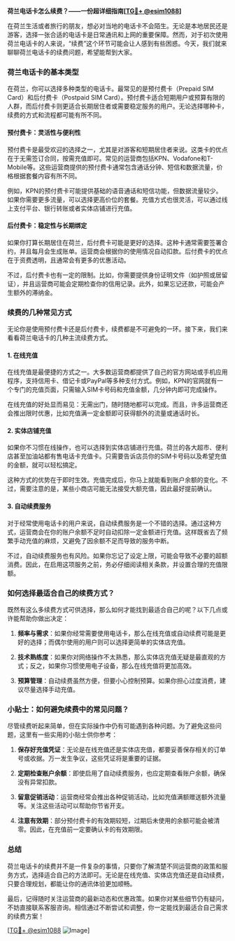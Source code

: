 **荷兰电话卡怎么续费？——一份超详细指南[[TG💪+ @esim1088](https://t.me/s/esim1088)]**

在荷兰生活或者旅行的朋友，想必对当地的电话卡不会陌生。无论是本地居民还是游客，选择一张合适的电话卡是日常通讯和上网的重要保障。然而，对于初次使用荷兰电话卡的人来说，“续费”这个环节可能会让人感到有些困惑。今天，我们就来聊聊荷兰电话卡的续费问题，希望能帮到大家。

### 荷兰电话卡的基本类型

在荷兰，你可以选择多种类型的电话卡。最常见的是预付费卡（Prepaid SIM Card）和后付费卡（Postpaid SIM Card）。预付费卡适合短期用户或预算有限的人群，而后付费卡则更适合长期居住者或需要稳定服务的用户。无论选择哪种卡，续费的方式和流程都可能有所不同。

#### 预付费卡：灵活性与便利性

预付费卡是最受欢迎的选择之一，尤其是对游客和短期居住者来说。这类卡的优点在于无需签订合同，按需充值即可。常见的运营商包括KPN、Vodafone和T-Mobile等。这些运营商提供的预付费卡通常包含通话分钟、短信和数据流量，价格根据套餐内容有所不同。

例如，KPN的预付费卡可能提供基础的语音通话和短信功能，但数据流量较少。如果你需要更多流量，可以选择更高价位的套餐。充值方式也很灵活，可以通过线上支付平台、银行转账或者实体店铺进行充值。

#### 后付费卡：稳定性与长期绑定

如果你打算长期居住在荷兰，后付费卡可能是更好的选择。这种卡通常需要签署合约，并且每月会生成账单。运营商会根据你的使用情况自动扣款。后付费卡的优点在于资费透明，且通常会有更多的优惠活动。

不过，后付费卡也有一定的限制。比如，你需要提供身份证明文件（如护照或居留证），并且运营商可能会定期检查你的信用记录。此外，如果忘记还款，可能会产生额外的滞纳金。

### 续费的几种常见方式

无论你是使用预付费卡还是后付费卡，续费都是不可避免的一环。接下来，我们来看看荷兰电话卡的几种主流续费方式。

#### 1. 在线充值

在线充值是最便捷的方式之一。大多数运营商都提供了自己的官方网站或手机应用程序，支持信用卡、借记卡或PayPal等多种支付方式。例如，KPN的官网就有一个专门的充值页面，只需输入SIM卡号码和充值金额，几分钟内即可完成操作。

在线充值的好处显而易见：无需出门，随时随地都可以完成。而且，许多运营商还会推出限时优惠，比如充值满一定金额即可获得额外的流量或通话时长。

#### 2. 实体店铺充值

如果你不习惯在线操作，也可以选择到实体店铺进行充值。荷兰的各大超市、便利店甚至加油站都有售电话卡充值卡。只需要告诉店员你的SIM卡号码以及希望充值的金额，就可以轻松搞定。

这种方式的优势在于即时生效。充值完成后，你马上就能看到账户余额的变化。不过，需要注意的是，某些小商店可能无法接受大额充值，因此最好提前确认。

#### 3. 自动续费服务

对于经常使用电话卡的用户来说，自动续费服务是一个不错的选择。通过这种方式，运营商会在你的账户余额不足时自动扣除一定金额进行充值。这样既省去了频繁手动充值的麻烦，又避免了因余额不足而导致的服务中断。

不过，自动续费服务也有风险。如果你忘记了设定上限，可能会导致不必要的超额消费。因此，在启用这项服务之前，务必仔细阅读相关条款，并设置合理的充值限额。

### 如何选择最适合自己的续费方式？

既然有这么多续费方式可供选择，那么如何才能找到最适合自己的呢？以下几点或许能帮助你做出决定：

1. **频率与需求**：如果你经常需要使用电话卡，那么在线充值或自动续费可能是更好的选择；而偶尔使用的用户则可以选择更简单的实体店充值。

2. **技术熟练度**：如果你对网络操作不太熟悉，那么实体店充值无疑是最直观的方式；反之，如果你习惯使用电子设备，那么在线充值将更加高效。

3. **预算管理**：自动续费虽然方便，但要小心控制预算。如果你担心过度消费，建议尽量选择手动充值。

### 小贴士：如何避免续费中的常见问题？

尽管续费听起来简单，但在实际操作中仍有可能遇到各种问题。为了避免这些问题，这里有一些实用的小贴士供你参考：

1. **保存好充值凭证**：无论是在线充值还是实体店充值，都要妥善保存相关的订单号或收据。万一发生争议，这些凭证将是重要的证据。

2. **定期检查账户余额**：即使启用了自动续费服务，也应定期查看账户余额，确保没有异常扣款。

3. **留意促销活动**：运营商经常会推出各种促销活动，比如充值满额赠送额外流量等。关注这些活动可以帮助你节省开支。

4. **注意有效期**：部分预付费卡的有效期较短，过期后未使用的余额可能会被清零。因此，在充值前一定要确认卡的有效期限。

### 总结

荷兰电话卡的续费并不是一件复杂的事情，只要你了解清楚不同运营商的政策和服务方式，选择适合自己的方法即可。无论是在线充值、实体店充值还是自动续费，只要合理规划，都能让你的通讯体验更加顺畅。

最后，记得随时关注运营商的最新动态和优惠政策。如果你对某些细节仍有疑问，不妨直接联系客服咨询。相信通过不断尝试和调整，你一定能找到最适合自己需求的续费方案！

[[TG💪+ @esim1088](https://t.me/s/esim1088) ![Image](https://i.postimg.cc/4NQfJmqS/Snipaste-2025-05-13-00-14-12.png)]